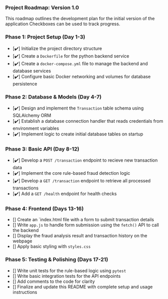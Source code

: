 ### Project Roadmap: Version 1.0

This roadmap outlines the development plan for the initial version of the application Checkboxes can be used to track progress.

### Phase 1: Project Setup (Day 1-3)
- [✔️] Initialize the project directory structure
- [✔️] Create a `Dockerfile` for the python backend service
- [✔️] Create a `docker-compose.yml` file to manage the backend and database services
- [✔️] Configure basic Docker networking and volumes for database persistence

### Phase 2: Database & Models (Day 4-7)
- [✔️] Design and implement the `Transaction` table schema using SQLAlchemy ORM
- [✔️] Establish a database connection handler that reads credentials from environment variables
- [✔️] Implement logic to create initial database tables on startup

### Phase 3: Basic API (Day 8-12)
- [✔️] Develop a `POST /transaction` endpoint to recieve new transaction data
- [✔️] Implement the core rule-based fraud detection logic
- [✔️] Develop a `GET /transaction` endpoint to retrieve all processed transactions
- [✔️] Add a `GET /health` endpoint for health checks

### Phase 4: Frontend  (Days 13-16)
- [] Create an `index.html file with a form to submit transaction details
- [] Write `app.js` to handle form submission using the `fetch()` API to call the backend
- [] Display the fraud analysis result and transaction history on the webpage
- [] Apply basic styling with `styles.css`

### Phase 5: Testing & Polishing (Days 17-21)
- [] Write unit tests for the rule-based logic using `pytest`
- [] Write basic integration tests for the API endpoints
- [] Add comments to the code for clarity
- [] Finalize and update this README with complete setup and usage instructions